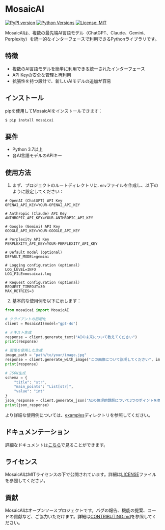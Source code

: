# MosaicAI

[![PyPI version](https://badge.fury.io/py/mosaicai.svg)](https://badge.fury.io/py/mosaicai)
[![Python Versions](https://img.shields.io/pypi/pyversions/mosaicai.svg)](https://pypi.org/project/mosaicai/)
[![License: MIT](https://img.shields.io/badge/License-MIT-yellow.svg)](https://opensource.org/licenses/MIT)

MosaicAIは、複数の最先端AI言語モデル（ChatGPT、Claude、Gemini、Perplexity）を統一的なインターフェースで利用できるPythonライブラリです。

## 特徴

- 複数のAI言語モデルを簡単に利用できる統一されたインターフェース
- API Keyの安全な管理と再利用
- 拡張性を持つ設計で、新しいAIモデルの追加が容易

## インストール

pipを使用してMosaicAIをインストールできます：

```bash
$ pip install mosaicai
```

## 要件

- Python 3.7以上
- 各AI言語モデルのAPIキー

## 使用方法

1. まず、プロジェクトのルートディレクトリに`.env`ファイルを作成し、以下のように設定してください：

```
# OpenAI (ChatGPT) API Key
OPENAI_API_KEY=YOUR-OPENAI_API_KEY

# Anthropic (Claude) API Key
ANTHROPIC_API_KEY=YOUR-ANTHROPIC_API_KEY

# Google (Gemini) API Key
GOOGLE_API_KEY=YOUR-GOOGLE_API_KEY

# Perplexity API Key
PERPLEXITY_API_KEY=YOUR-PERPLEXITY_API_KEY

# Default model (optional)
DEFAULT_MODEL=gemini

# Logging configuration (optional)
LOG_LEVEL=INFO
LOG_FILE=mosaicai.log

# Request configuration (optional)
REQUEST_TIMEOUT=30
MAX_RETRIES=3
```

2. 基本的な使用例を以下に示します：

```python
from mosaicai import MosaicAI

# クライアントの初期化
client = MosaicAI(model="gpt-4o")

# テキスト生成
response = client.generate_text("AIの未来について教えてください")
print(response)

# 画像を使用した生成
image_path = "path/to/your/image.jpg"
response = client.generate_with_image("この画像について説明してください", image_path)
print(response)

# JSON生成
schema = {
    "title": "str",
    "main_points": "List[str]",
    "value": "int"
}
json_response = client.generate_json("AIの倫理的課題について3つのポイントを挙げてください", schema)
print(json_response)
```

より詳細な使用例については、[examples](examples)ディレクトリを参照してください。

## ドキュメンテーション

詳細なドキュメントは[こちら](https://mosaicai.readthedocs.io/)で見ることができます。

## ライセンス

MosaicAIはMITライセンスの下で公開されています。詳細は[LICENSE](LICENSE)ファイルを参照してください。

## 貢献

MosaicAIはオープンソースプロジェクトです。バグの報告、機能の提案、コードの貢献など、ご協力いただけます。詳細は[CONTRIBUTING.md](CONTRIBUTING.md)を参照してください。